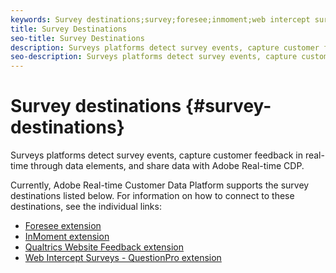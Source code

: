 ```yaml
---
keywords: Survey destinations;survey;foresee;inmoment;web intercept surveys;qualtrics
title: Survey Destinations
seo-title: Survey Destinations
description: Surveys platforms detect survey events, capture customer feedback in real-time through data elements, and share data with Adobe Real-time CDP.
seo-description: Surveys platforms detect survey events, capture customer feedback in real-time through data elements, and share data with Adobe Real-time CDP.
---
```


# Survey destinations {#survey-destinations}

Surveys platforms detect survey events, capture customer feedback in real-time through data elements, and share data with Adobe Real-time CDP.

Currently, Adobe Real-time Customer Data Platform supports the survey destinations listed below. For information on how to connect to these destinations, see the individual links:

* [Foresee extension](/help/rtcdp/destinations/foresee-extension.md)
* [InMoment extension](/help/rtcdp/destinations/inmoment-extension.md)
* [Qualtrics Website Feedback extension](qualtrics-extension.md)
* [Web Intercept Surveys - QuestionPro extension](/help/rtcdp/destinations/web-intercept-surveys-extension.md)
